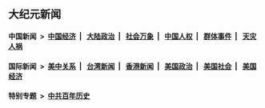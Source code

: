 ## 大纪元新闻

#### 中国新闻 &nbsp;>&nbsp; [中国经济](indexes/ncid283/README.md?04150445) &nbsp;| &nbsp; [大陆政治](indexes/ncid277/README.md?04150445) &nbsp;| &nbsp; [社会万象](indexes/ncid282/README.md?04150445) &nbsp;| &nbsp; [中国人权](indexes/ncid278/README.md?04150445) &nbsp;| &nbsp; [群体事件](indexes/ncid279/README.md?04150445) &nbsp;| &nbsp; [天灾人祸](indexes/ncid280/README.md?04150445)

#### 国际新闻 &nbsp;>&nbsp; [美中关系](indexes/nf1412576/README.md?04150445) &nbsp;| &nbsp; [台湾新闻](indexes/ncid1349361/README.md?04150445) &nbsp;| &nbsp; [香港新闻](indexes/ncid1349362/README.md?04150445) &nbsp;| &nbsp; [美国政治](indexes/ncid1078159/README.md?04150445) &nbsp;| &nbsp; [美国社会](indexes/ncid1078160/README.md?04150445) &nbsp;| &nbsp; [美国经济](indexes/ncid1078158/README.md?04150445)

#### 特别专题 &nbsp;>&nbsp; [中共百年历史](https://github.com/epoch-news/epoch-special/blob/master/README.md?04150445)  
